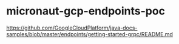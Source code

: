 # micronaut-gcp-endpoints-poc

https://github.com/GoogleCloudPlatform/java-docs-samples/blob/master/endpoints/getting-started-grpc/README.md
